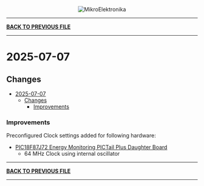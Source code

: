 
<p align="center">
  <img src="http://www.mikroe.com/img/designs/beta/logo_small.png?raw=true" alt="MikroElektronika"/>
</p>

---

**[BACK TO PREVIOUS FILE](../changelog.md)**

---

# 2025-07-07

## Changes

- [2025-07-07](#2025-07-07)
  - [Changes](#changes)
    + [Improvements](#improvements)

### Improvements

Preconfigured Clock settings added for following hardware:

+ [PIC18F87J72 Energy Monitoring PICTail Plus Daughter Board](https://mplab-discover.microchip.com/v2/item/com.microchip.portal.evalboard/com.microchip.subcategories.modules-and-peripherals.communication.can.Others/mcu08.ard00330/1.0.0?view=about)
  + 64 MHz Clock using internal oscillator

---

**[BACK TO PREVIOUS FILE](../changelog.md)**

---
